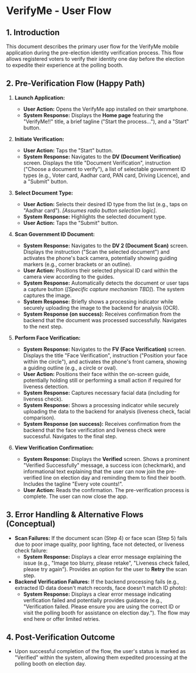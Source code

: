 # VerifyMe - User Flow

## 1. Introduction

This document describes the primary user flow for the VerifyMe mobile application during the pre-election identity verification process. This flow allows registered voters to verify their identity one day before the election to expedite their experience at the polling booth.

## 2. Pre-Verification Flow (Happy Path)

1.  **Launch Application:**
    * **User Action:** Opens the VerifyMe app installed on their smartphone.
    * **System Response:** Displays the **Home page** featuring the "VerifyMe!!" title, a brief tagline ("Start the process..."), and a "Start" button.

2.  **Initiate Verification:**
    * **User Action:** Taps the "Start" button.
    * **System Response:** Navigates to the **DV (Document Verification)** screen. Displays the title "Document Verification", instruction ("Choose a document to verify"), a list of selectable government ID types (e.g., Voter card, Aadhar card, PAN card, Driving Licence), and a "Submit" button.

3.  **Select Document Type:**
    * **User Action:** Selects their desired ID type from the list (e.g., taps on "Aadhar card"). *[Assumes radio button selection logic]*.
    * **System Response:** Highlights the selected document type.
    * **User Action:** Taps the "Submit" button.

4.  **Scan Government ID Document:**
    * **System Response:** Navigates to the **DV 2 (Document Scan)** screen. Displays the instruction ("Scan the selected document") and activates the phone's back camera, potentially showing guiding markers (e.g., corner brackets or an outline).
    * **User Action:** Positions their selected physical ID card within the camera view according to the guides.
    * **System Response:** Automatically detects the document or user taps a capture button (*[Specific capture mechanism TBD]*). The system captures the image.
    * **System Response:** Briefly shows a processing indicator while securely uploading the image to the backend for analysis (OCR).
    * **System Response (on success):** Receives confirmation from the backend that the document was processed successfully. Navigates to the next step.

5.  **Perform Face Verification:**
    * **System Response:** Navigates to the **FV (Face Verification)** screen. Displays the title "Face Verification", instruction ("Position your face within the circle"), and activates the phone's front camera, showing a guiding outline (e.g., a circle or oval).
    * **User Action:** Positions their face within the on-screen guide, potentially holding still or performing a small action if required for liveness detection.
    * **System Response:** Captures necessary facial data (including for liveness check).
    * **System Response:** Shows a processing indicator while securely uploading the data to the backend for analysis (liveness check, facial comparison).
    * **System Response (on success):** Receives confirmation from the backend that the face verification and liveness check were successful. Navigates to the final step.

6.  **View Verification Confirmation:**
    * **System Response:** Displays the **Verified** screen. Shows a prominent "Verified Successfully" message, a success icon (checkmark), and informational text explaining that the user can now join the pre-verified line on election day and reminding them to find their booth. Includes the tagline "Every vote counts!".
    * **User Action:** Reads the confirmation. The pre-verification process is complete. The user can now close the app.

## 3. Error Handling & Alternative Flows (Conceptual)

* **Scan Failures:** If the document scan (Step 4) or face scan (Step 5) fails due to poor image quality, poor lighting, face not detected, or liveness check failure:
    * **System Response:** Displays a clear error message explaining the issue (e.g., "Image too blurry, please retake", "Liveness check failed, please try again"). Provides an option for the user to **Retry** the scan step.
* **Backend Verification Failures:** If the backend processing fails (e.g., extracted ID data doesn't match records, face doesn't match ID photo):
    * **System Response:** Displays a clear error message indicating verification failed and potentially provides guidance (e.g., "Verification failed. Please ensure you are using the correct ID or visit the polling booth for assistance on election day."). The flow may end here or offer limited retries.

## 4. Post-Verification Outcome

* Upon successful completion of the flow, the user's status is marked as "Verified" within the system, allowing them expedited processing at the polling booth on election day.
